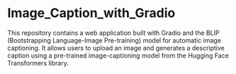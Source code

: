 # Image_Caption_with_Gradio
This repository contains a web application built with Gradio and the BLIP (Bootstrapping Language-Image Pre-training) model for automatic image captioning. It allows users to upload an image and generates a descriptive caption using a pre-trained image-captioning model from the Hugging Face Transformers library.
